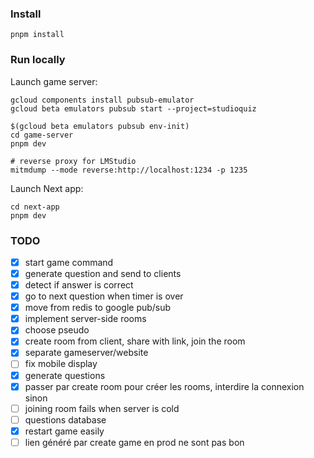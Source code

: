### Install

```
pnpm install
```

### Run locally

Launch game server:
```
gcloud components install pubsub-emulator
gcloud beta emulators pubsub start --project=studioquiz

$(gcloud beta emulators pubsub env-init)
cd game-server
pnpm dev

# reverse proxy for LMStudio
mitmdump --mode reverse:http://localhost:1234 -p 1235
```

Launch Next app:
```
cd next-app
pnpm dev
```

### TODO

- [x] start game command
- [x] generate question and send to clients
- [x] detect if answer is correct
- [x] go to next question when timer is over
- [x] move from redis to google pub/sub
- [x] implement server-side rooms
- [x] choose pseudo
- [x] create room from client, share with link, join the room
- [x] separate gameserver/website
- [ ] fix mobile display
- [x] generate questions
- [x] passer par create room pour créer les rooms, interdire la connexion sinon
- [ ] joining room fails when server is cold
- [ ] questions database
- [x] restart game easily
- [ ] lien généré par create game en prod ne sont pas bon